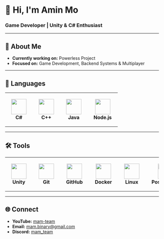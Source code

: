 # 👋 Hi, I'm Amin Mo
### Game Developer | Unity & C# Enthusiast

---

## 🚀 About Me
- **Currently working on:** Powerless Project  
- **Focused on:** Game Development, Backend Systems & Multiplayer  

---

## 📝 Languages
<table align="center">
  <tr>
    <td align="center" style="padding:20px;">
      <img src="https://skillicons.dev/icons?i=cs" height="50"/><br/>
      <b>C#</b>
    </td>
    <td align="center" style="padding:20px;">
      <img src="https://skillicons.dev/icons?i=cpp" height="50"/><br/>
      <b>C++</b>
    </td>
    <td align="center" style="padding:20px;">
      <img src="https://skillicons.dev/icons?i=java" height="50"/><br/>
      <b>Java</b>
    </td>
    <td align="center" style="padding:20px;">
      <img src="https://skillicons.dev/icons?i=nodejs" height="50"/><br/>
      <b>Node.js</b>
    </td>
  </tr>
</table>

---

## 🛠️ Tools
<table align="center">
  <tr>
    <td align="center" style="padding:20px;">
      <img src="https://skillicons.dev/icons?i=unity" height="50"/><br/>
      <b>Unity</b>
    </td>
    <td align="center" style="padding:20px;">
      <img src="https://skillicons.dev/icons?i=git" height="50"/><br/>
      <b>Git</b>
    </td>
    <td align="center" style="padding:20px;">
      <img src="https://skillicons.dev/icons?i=github" height="50"/><br/>
      <b>GitHub</b>
    </td>
    <td align="center" style="padding:20px;">
      <img src="https://skillicons.dev/icons?i=docker" height="50"/><br/>
      <b>Docker</b>
    </td>
    <td align="center" style="padding:20px;">
      <img src="https://skillicons.dev/icons?i=linux" height="50"/><br/>
      <b>Linux</b>
    </td>
    <td align="center" style="padding:20px;">
      <img src="https://skillicons.dev/icons?i=postgres" height="50"/><br/>
      <b>PostgreSQL</b>
    </td>
    <td align="center" style="padding:20px;">
      <img src="https://skillicons.dev/icons?i=mongodb" height="50"/><br/>
      <b>MongoDB</b>
    </td>
  </tr>
</table>

---

## 🌐 Connect
- **YouTube:** [mam-team](https://www.youtube.com/)  
- **Email:** mam.binary@gmail.com  
- **Discord:** [mam_team](https://www.discord.com/)
